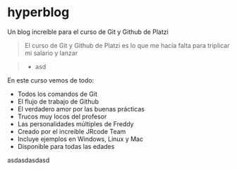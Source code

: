 # hyperblog
Un blog increíble para el curso de Git y Github de Platzi
> El curso de Git y Github de Platzi es lo que me hacía falta para triplicar mi salario y lanzar

>- asd


En este curso vemos de todo:
* Todos los comandos de Git 
* El flujo de trabajo de Github
* El verdadero amor por las buenas prácticas
* Trucos muy locos del profesor
* Las personalidades múltiples de Freddy
* Creado por el increible JRcode Team
* Incluye ejemplos en Windows, Linux y Mac
* Disponible para todas las edades


asdasdasdasd